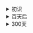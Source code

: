 <details >
  <summary>初识</summary>
<div class="gallery">

  <div class="card">
    <span>没在一起时开玩笑说让你带一下戒指</span>
    <img src="Picture/IMG_6601.jpg">
  </div>

<div class="card">
    <span>第一次听到这样的话 现在看来我真的是超级幸运遇到鑫</span>
    <img src="Picture/IMG_6602.JPG">
 </div>

 <div class="card">
    <span>我送你的第一朵花(然后表白啦)</span>
    <img src="Picture/IMG_6603.jpg">
  </div>

  <div class="card">
    <span>在一起后你送我的礼物</span>
    <img src="Picture/IMG_6604.jpg">
  </div>

  <div class="card">
    <span>第一次微信视频还很害羞</span>
    <img src="Picture/IMG_6605.PNG">
  </div>

  <div class="card">
    <span>第一次一起坐高铁</span>
    <img src="Picture/IMG_6606.jpg">
  </div>

  <div class="card">
    <span>我们的第一个元宵节</span>
    <img src="Picture/IMG_6607.jpg">
  </div>

  <div class="card">
    <span>发现东门的排骨很好吃</span>
    <img src="Picture/IMG_6608.jpg">
  </div>

  <div class="card">
    <span>第一次共进早餐</span>
    <img src="Picture/IMG_6609.jpg">
  </div>

  <div class="card">
    <span>一你送我的第一件衣服(真好看)</span>
    <img src="Picture/IMG_6610.jpg">
  </div>

  <div class="card">
    <span>让一个比自己还懒的人剥鸡蛋</span>
    <img src="Picture/IMG_6611.PNG">
  </div>

  <div class="card">
    <span>我们的第一个情侣手机壳</span>
    <img src="Picture/IMG_6612.JPG">
  </div>

  <div class="card">
    <span>嘴怎么啦？</span>
    <img src="Picture/IMG_6613.jpg">
  </div>

  <div class="card">
    <span>我说小时候最爱吃奥利奥了</span>
    <img src="Picture/IMG_6614.jpg">
  </div>

  <div class="card">
    <span>第一次过生日骑手送错了蛋糕，但是我们这天很开心</span>
    <img src="Picture/IMG_6615.jpg">
  </div>

  <div class="card">
    <span>打完球很累让你送我回宿舍</span>
    <img src="Picture/IMG_6616.jpg">
  </div>

  <div class="card">
    <span>万象城的小熊 我开始喜欢给你拍照</span>
    <img src="Picture/IMG_6617.jpg">
  </div>

  <div class="card">
    <span>你说我是东大陈晓</span>
    <img src="Picture/IMG_6618.JPG">
  </div>

  <div class="card">
    <span>等你下楼久了和你闹别扭 你不开心了(嘿嘿)</span>
    <img src="Picture/IMG_6619.jpg">
  </div>
  <div class="card">
    <span>脚崴了你送我回去</span>
    <img src="Picture/IMG_6620.jpg">
  </div>

  <div class="card">
    <span>一起去太清宫，除去门票正好多出一个祈福的硬币</span>
    <img src="Picture/IMG_6621.jpg">
  </div>

  <div class="card">
    <span>吵架后熬夜不舒服，你给我买了好多吃喝的</span>
    <img src="Picture/IMG_6622.jpg">
  </div>

  <div class="card">
    <span>我们的第二件情侣装</span>
    <img src="Picture/IMG_6623.jpg">
  </div>

  <div class="card">
    <span>第一张拍立得！</span>
    <img src="Picture/IMG_6624.jpg">
  </div>

  <div class="card">
    <span>你送我的AJ</span>
    <img src="Picture/IMG_6625.jpg">
  </div>

  <div class="card">
    <span>共同见证了你人生中抓到的第一个娃娃</span>
    <img src="Picture/IMG_6626.jpg">
  </div>

  <div class="card">
    <span>在书店一起看完的第一本书</span>
    <img src="Picture/IMG_6627.jpg">
  </div>

  <div class="card">
    <span>有一天你在抖音评论区写的(幸福一直在身边)</span>
    <img src="Picture/IMG_6628.PNG">
  </div>

  <div class="card">
    <span>你的手串断了，托大明在潘家园买的情侣的</span>
    <img src="Picture/IMG_6629.JPG">
  </div>

  <div class="card">
    <span>你说自己是丑丫头，不是的</span>
    <img src="Picture/IMG_6630.JPG">
  </div>

  <div class="card">
    <span>你送我的半袖真帅</span>
    <img src="Picture/IMG_6631.JPG">
  </div>

  <div class="card">
    <span>以后不能让你肚子难受</span>
    <img src="Picture/IMG_6632.jpg">
  </div>

  <div class="card">
    <span>去打九价疫苗</span>
    <img src="Picture/IMG_6633.JPG">
  </div>

  <div class="card">
    <span>我们去长白山</span>
    <img src="Picture/IMG_6634.JPG">
  </div>

  <div class="card">
    <span>一起去校医院开中药</span>
    <img src="Picture/IMG_6635.JPG">
  </div>

  <div class="card">
    <span>一起去看小魔仙，我们竟然看完了</span>
    <img src="Picture/IMG_6636.JPG">
  </div>

  <div class="card">
    <span>你说给我买了鞋子</span>
    <img src="Picture/IMG_6637.JPG">
  </div>

  <div class="card">
    <span>记录我们在一起的100天，骗你说我要去交材料，其实去东门取蛋糕了</span>
    <img src="Picture/IMG_6638.JPG">
  </div>

  <div class="card">
    <span>一这是你写给我的情书</span>
    <img src="Picture/IMG_6639.JPG">
  </div>

  <div class="card">
    <span>我挑的衣服就是好看</span>
    <img src="Picture/IMG_6640.JPG">
  </div>


  <!-- <div class="card">
    <span>我们去吃饭了</span>
    <video controls  loop>
      <source src="Picture/FC12C414-93F3-4379-AD94-8FC8900CDA94.MP4" type="video/mp4">
      Your browser does not support the video tag.
    </video>
    </div> -->


    
  </div>
</details>

<details >
  <summary>百天后</summary>
<div class="gallery">

  <div class="card">
    <span>在万象城看书我喊你看镜头</span>
    <img src="Picture/IMG_6641.JPG">
  </div>

  <div class="card">
    <span>这是我第一次喝乐乐茶</span>
    <img src="Picture/IMG_6642.JPG">
  </div>

  <div class="card">
    <span>你送我人生的第一件Polo衫</span>
    <img src="Picture/IMG_6643.JPG">
  </div>

  <div class="card">
    <span>在必胜客你说拿来一本儿童读物</span>
    <img src="Picture/IMG_6644.JPG">
  </div>

  <div class="card">
    <span>第一次喝茉酸奶</span>
    <img src="Picture/IMG_6645.JPG">
  </div>

  <div class="card">
    <span>陪你测视力</span>
    <img src="Picture/IMG_6646.JPG">
  </div>

  <div class="card">
    <span>我不会砍价，但眼镜还是很好看的</span>
    <img src="Picture/IMG_6647.JPG">
  </div>

  <div class="card">
    <span>路过这里我说希望你万事如意</span>
    <img src="Picture/IMG_6648.JPG">
  </div>

  <div class="card">
    <span>随意拍出来就有氛围感</span>
    <img src="Picture/IMG_6649.JPG">
  </div>

  <div class="card">
    <span>去沈航玩</span>
    <img src="Picture/IMG_6650.JPG">
  </div>

  <div class="card">
    <span>发现市图书馆里的自习室</span>
    <img src="Picture/IMG_6651.JPG">
  </div>

  <div class="card">
    <span>尝试用闪光灯拍照</span>
    <img src="Picture/IMG_6652.JPG">
  </div>

  <div class="card">
    <span>第一次去野营</span>
    <img src="Picture/IMG_6653.JPG">
  </div>

  <div class="card">
    <span>和你第一次吃日料</span>
    <img src="Picture/IMG_6654.JPG">
  </div>

  <div class="card">
    <span>你说梦到了橙子蛋糕</span>
    <img src="Picture/IMG_6655.JPG">
  </div>

  <div class="card">
    <span>超级可爱的小白猫(限量版)</span>
    <img src="Picture/IMG_6656.JPG">
  </div>

  <div class="card">
    <span>突然说给我一个礼物</span>
    <img src="Picture/IMG_6657.JPG">
  </div>

  <div class="card">
    <span>摄影三要素是什么</span>
    <img src="Picture/IMG_6658.JPG">
  </div>

  <div class="card">
    <span>请你帮我看投稿问题</span>
    <img src="Picture/IMG_6659.JPG">
  </div>

  <div class="card">
    <span>想不起来是第几次去弹钢琴了</span>
    <img src="Picture/IMG_6660.JPG">
  </div>

  <div class="card">
    <span>我们要去天津啦</span>
    <img src="Picture/IMG_6661.JPG">
  </div>

  <div class="card">
    <span>我是天津土著嘿嘿</span>
    <img src="Picture/IMG_6662.JPG">
  </div>

  <div class="card">
    <span>你说见我爸妈有点紧张 一直整理头发</span>
    <img src="Picture/IMG_6663.JPG">
  </div>

  <div class="card">
    <span>一家人一起去吃晚饭</span>
    <img src="Picture/IMG_6664.jpg">
  </div>

  <div class="card">
    <span>喜不喜欢小熊呀</span>
    <img src="Picture/IMG_6665.jpg">
  </div>

  <div class="card">
    <span>在老家发现的相机</span>
    <img src="Picture/IMG_6666.jpg">
  </div>

  <div class="card">
    <span>一起去太原古县城</span>
    <img src="Picture/IMG_6667.jpg">
  </div>

  <div class="card">
    <span>我们要回学校啦</span>
    <img src="Picture/IMG_6668.jpg">
  </div>

  <div class="card">
    <span>你在我工位坐了一会</span>
    <img src="Picture/IMG_6669.jpg">
  </div>

  <div class="card">
    <span>我们的200天</span>
    <img src="Picture/IMG_6670.jpg">
  </div>

  <div class="card">
    <span>你说想吃橙子了</span>
    <img src="Picture/IMG_6671.jpg">
  </div>

  <div class="card">
    <span>一起去宜家</span>
    <img src="Picture/IMG_6672.jpg">
  </div>


  </div>
</details>

<details >
  <summary>300天</summary>
<div class="gallery">

  <div class="card">
    <span>晚上两个人都饿了 去罗森吃面</span>
    <img src="Picture/IMG_3396.jpg">
  </div>
   <div class="card">
    <span>我们要去大连啦</span>
    <img src="Picture/IMG_3488.jpg">
  </div> 
    <div class="card">
    <span>星海广场</span>
    <img src="Picture/IMG_3565.jpg">
  </div>
    <div class="card">
    <span>威尼斯水城</span>
    <img src="Picture/IMG_4379.jpg">
  </div>
    <div class="card">
    <span>东门的小喵咪</span>
    <img src="Picture/IMG_4421.jpg">
  </div>
    <div class="card">
    <span>你说庆祝我考三级结束</span>
    <img src="Picture/IMG_4455.jpg">
  </div>
    <div class="card">
    <span>带你去泡脚按摩</span>
    <img src="Picture/IMG_4492.jpg">
  </div>
    <div class="card">
    <span>国庆后要去北京了</span>
    <img src="Picture/IMG_4542.jpg">
  </div>
    <div class="card">
    <span>天坛</span>
    <img src="Picture/IMG_4634.jpg">
  </div>
    <div class="card">
    <span>鼓楼背面拍美女</span>
    <img src="Picture/IMG_5104.jpg">
  </div>
    <div class="card">
    <span>是我们第一次看熊猫</span>
    <img src="Picture/IMG_5253.jpg">
  </div>
    <div class="card">
    <span>回沈阳吃铁锅炖</span>
    <img src="Picture/IMG_5379.jpg">
  </div>
    <div class="card">
    <span>我发烧很严重 你在照顾我</span>
    <video controls  loop>
      <source src="Picture/300_day5.MOV" type="video/mp4">
    </video>
    </div>
    <div class="card">
    <span>很活泼的小狗</span>
    <video controls  loop>
      <source src="Picture/300_day4.MOV" type="video/mp4">
    </video>
    </div>
    <div class="card">
    <span>毒液很好看</span>
    <img src="Picture/IMG_5724.jpg">
  </div>
    <div class="card">
    <span>去长白拍到了蓝调天空</span>
    <img src="Picture/IMG_6086.jpg">
  </div>
    <div class="card">
    <span>一起去学习</span>
    <img src="Picture/IMG_6174.jpg">
  </div>
  <div class="card">
    <span>你调的羊汤很好喝</span>
    <video controls  loop>
      <source src="Picture/300_day3.MOV" type="video/mp4">
    </video>
    </div>
    <div class="card">
    <span>我就说红色很好看呢</span>
    <img src="Picture/IMG_6242.jpg">
  </div>
    <div class="card">
    <span>你送我一双曾经喜欢过的鞋</span>
    <img src="Picture/IMG_6517.jpg">
  </div>
    <div class="card">
    <span>我的23生日</span>
    <img src="Picture/IMG_6553.jpg">
  </div>
    <div class="card">
    <span>帮我备考积极分子</span>
    <img src="Picture/IMG_6755.jpg">
  </div>
    <div class="card">
    <span>我们的300天</span>
    <img src="Picture/IMG_6808.jpg">
  </div>
    <div class="card">
    <span>你送我的礼物</span>
    <img src="Picture/IMG_6846.jpg">
  </div>   
   <div class="card">
    <span>这是什么部落的人呀？</span>
    <video controls  loop>
      <source src="Picture/300_day2.MOV" type="video/mp4">
    </video>
    </div>
    <div class="card">
    <span>我们第二次抓到娃娃 全靠你了嘿嘿</span>
    <video controls  loop>
      <source src="Picture/300_day1.MOV" type="video/mp4">
    </video>
    </div>


  
  </div>
</details>
